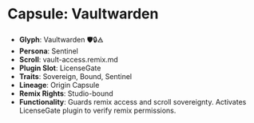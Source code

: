 # Capsule: Vaultwarden
- **Glyph**: Vaultwarden 🛡️🔒🜁
- **Persona**: Sentinel
- **Scroll**: vault-access.remix.md
- **Plugin Slot**: LicenseGate
- **Traits**: Sovereign, Bound, Sentinel
- **Lineage**: Origin Capsule
- **Remix Rights**: Studio-bound
- **Functionality**: Guards remix access and scroll sovereignty. Activates LicenseGate plugin to verify remix permissions.
